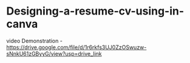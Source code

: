 # Designing-a-resume-cv-using-in-canva 
                                                                                                                                                                                
video Demonstration - https://drive.google.com/file/d/1r6rkfs3UJ0ZzOSwuzw-sNnkU61zGByyG/view?usp=drive_link
